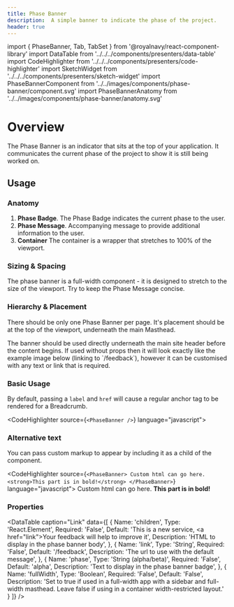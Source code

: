 ```yaml
---
title: Phase Banner
description:  A simple banner to indicate the phase of the project.
header: true
---
```


import { PhaseBanner, Tab, TabSet } from '@royalnavy/react-component-library'
import DataTable from '../../../components/presenters/data-table'
import CodeHighlighter from '../../../components/presenters/code-highlighter'
import SketchWidget from '../../../components/presenters/sketch-widget'
import PhaseBannerComponent from '../../images/components/phase-banner/component.svg'
import PhaseBannerAnatomy from '../../images/components/phase-banner/anatomy.svg'

# Overview

The Phase Banner is an indicator that sits at the top of your application. It communicates the current phase of the project to show it is still being worked on.
<PhaseBannerComponent />

## Usage

<TabSet>

<Tab title="Design">

<SketchWidget name="PhaseBanner" href="/standards-toolkit.sketch" />

### Anatomy
<PhaseBannerAnatomy />

1. **Phase Badge**. The Phase Badge indicates the current phase to the user.
2. **Phase Message**. Accompanying message to provide additional information to the user.
3. **Container** The container is a wrapper that stretches to 100% of the viewport.

### Sizing & Spacing
The phase banner is a full-width component - it is designed to stretch to the size of the viewport. Try to keep the Phase Message concise.

### Hierarchy & Placement
There should be only one Phase Banner per page. It's placement should be at the top of the viewport, underneath the main Masthead.

</Tab>


<Tab title="Develop">
The banner should be used directly underneath the main site header before the content begins. If used without props then it will look exactly like the example image below (linking to `/feedback`), however it can be customised with any text or link that is required.

### Basic Usage
By default, passing a `label` and `href` will cause a regular anchor tag to be rendered for a Breadcrumb.

<CodeHighlighter source={`<PhaseBanner />`} language="javascript">
 <PhaseBanner />
</CodeHighlighter>

### Alternative text
You can pass custom markup to appear by including it as a child of the component.

<CodeHighlighter source={`<PhaseBanner>
  Custom html can go here. <strong>This part is in bold!</strong>
</PhaseBanner>`} language="javascript">
  <PhaseBanner>Custom html can go here. <strong>This part is in bold!</strong></PhaseBanner>
</CodeHighlighter>

### Properties
<DataTable caption="Link" data={[
  {
    Name: 'children',
    Type: 'React.Element',
    Required: 'False',
    Default: 'This is a new service, <a href=\"link\">Your feedback</a> will help to improve it',
    Description: 'HTML to display in the phase banner body',
  },
  {
    Name: 'link',
    Type: 'String',
    Required: 'False',
    Default: '/feedback',
    Description: 'The url to use with the default message',
  },
  {
    Name: 'phase',
    Type: 'String (alpha/beta)',
    Required: 'False',
    Default: 'alpha',
    Description: 'Text to display in the phase banner badge',
  },
  {
    Name: 'fullWidth',
    Type: 'Boolean',
    Required: 'False',
    Default: 'False',
    Description: 'Set to true if used in a full-width app with a sidebar and full-width masthead. Leave false if using in a container width-restricted layout.'
  }
]} />

</Tab>
</TabSet>
